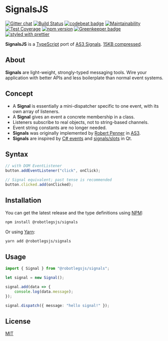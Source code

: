 SignalsJS
===

[![Gitter chat](https://badges.gitter.im/RobotlegsJS/RobotlegsJS.svg)](https://gitter.im/RobotlegsJS/RobotlegsJS)
[![Build Status](https://travis-ci.org/RobotlegsJS/SignalsJS.svg?branch=master)](https://travis-ci.org/RobotlegsJS/SignalsJS)
[![codebeat badge](https://codebeat.co/badges/6c8aeb0d-177d-4d51-a011-557d16d6d167)](https://codebeat.co/projects/github-com-robotlegsjs-signalsjs-master)
[![Maintainability](https://api.codeclimate.com/v1/badges/37bea90e36d1402c9192/maintainability)](https://codeclimate.com/github/RobotlegsJS/SignalsJS/maintainability)
[![Test Coverage](https://api.codeclimate.com/v1/badges/37bea90e36d1402c9192/test_coverage)](https://codeclimate.com/github/RobotlegsJS/SignalsJS/test_coverage)
[![npm version](https://badge.fury.io/js/%40robotlegsjs%2Fsignals.svg)](https://badge.fury.io/js/%40robotlegsjs%2Fsignals)
[![Greenkeeper badge](https://badges.greenkeeper.io/RobotlegsJS/SignalsJS.svg)](https://greenkeeper.io/)
[![styled with prettier](https://img.shields.io/badge/styled_with-prettier-ff69b4.svg)](https://github.com/prettier/prettier)

**SignalsJS** is a [TypeScript](https://www.typescriptlang.org/) port of [AS3 Signals](https://github.com/robertpenner/as3-signals).
[15KB compressed](dist/signals.min.js).

About
---

**Signals** are light-weight, strongly-typed messaging tools.
Wire your application with better APIs and less boilerplate than normal event systems.

Concept
---

* A **Signal** is essentially a mini-dispatcher specific to one event, with its own array of listeners.
* A **Signal** gives an event a concrete membership in a class.
* Listeners subscribe to real objects, not to string-based channels.
* Event string constants are no longer needed.
* **Signals** was originally implemented by [Robert Penner](https://github.com/robertpenner) in [AS3](https://github.com/robertpenner/as3-signals).
* **Signals** are inspired by [C# events](http://en.wikipedia.org/wiki/C_Sharp_syntax#Events) and [signals/slots](http://en.wikipedia.org/wiki/Signals_and_slots) in Qt.

Syntax
---

```typescript
// with DOM EventListener
button.addEventListener("click", onClick);

// Signal equivalent; past tense is recommended
button.clicked.add(onClicked);
```

Installation
---

You can get the latest release and the type definitions using [NPM](https://www.npmjs.com/):

```bash
npm install @robotlegsjs/signals
```

Or using [Yarn](https://yarnpkg.com/en/):

```bash
yarn add @robotlegsjs/signals
````

Usage
---

```typescript
import { Signal } from "@robotlegsjs/signals";

let signal = new Signal();

signal.add(data => {
    console.log(data.message);
});

signal.dispatch({ message: "hello signal!" });
```

License
---

[MIT](LICENSE)

